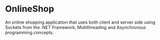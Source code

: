 # OnlineShop
An online shopping application that uses both client and server side using Sockets from the .NET Framework, Multithreading and Asynchronous programming concepts.
